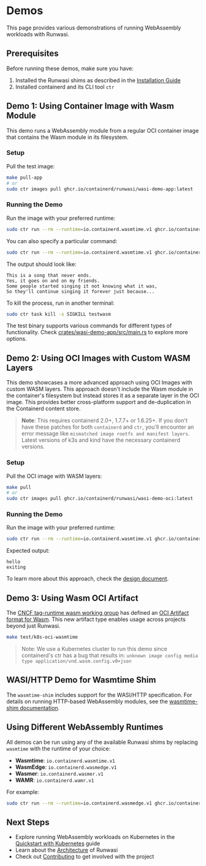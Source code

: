 # Demos

This page provides various demonstrations of running WebAssembly workloads with Runwasi.

## Prerequisites

Before running these demos, make sure you have:

1. Installed the Runwasi shims as described in the [Installation Guide](./installation.md)
2. Installed containerd and its CLI tool `ctr`

## Demo 1: Using Container Image with Wasm Module

This demo runs a WebAssembly module from a regular OCI container image that contains the Wasm module in its filesystem.

### Setup

Pull the test image:

```bash
make pull-app
# or
sudo ctr images pull ghcr.io/containerd/runwasi/wasi-demo-app:latest
```

### Running the Demo

Run the image with your preferred runtime:

```bash
sudo ctr run --rm --runtime=io.containerd.wasmtime.v1 ghcr.io/containerd/runwasi/wasi-demo-app:latest testwasm
```

You can also specify a particular command:

```bash
sudo ctr run --rm --runtime=io.containerd.wasmtime.v1 ghcr.io/containerd/runwasi/wasi-demo-app:latest testwasm /wasi-demo-app.wasm echo 'hello'
```

The output should look like:

```
This is a song that never ends.
Yes, it goes on and on my friends.
Some people started singing it not knowing what it was,
So they'll continue singing it forever just because...
```

To kill the process, run in another terminal:

```bash
sudo ctr task kill -s SIGKILL testwasm
```

The test binary supports various commands for different types of functionality. Check [crates/wasi-demo-app/src/main.rs](https://github.com/containerd/runwasi/blob/main/crates/wasi-demo-app/src/main.rs) to explore more options.

## Demo 2: Using OCI Images with Custom WASM Layers

This demo showcases a more advanced approach using OCI Images with custom WASM layers. This approach doesn't include the Wasm module in the container's filesystem but instead stores it as a separate layer in the OCI image. This provides better cross-platform support and de-duplication in the Containerd content store.

> **Note**: This requires containerd 2.0+, 1.7.7+ or 1.6.25+. If you don't have these patches for both `containerd` and `ctr`, you'll encounter an error message like `mismatched image rootfs and manifest layers`. Latest versions of k3s and kind have the necessary containerd versions.

### Setup

Pull the OCI image with WASM layers:

```bash
make pull
# or
sudo ctr images pull ghcr.io/containerd/runwasi/wasi-demo-oci:latest
```

### Running the Demo

Run the image with your preferred runtime:

```bash
sudo ctr run --rm --runtime=io.containerd.wasmtime.v1 ghcr.io/containerd/runwasi/wasi-demo-oci:latest testwasmoci wasi-demo-oci.wasm echo 'hello'
```

Expected output:

```
hello
exiting
```

To learn more about this approach, check the [design document](https://docs.google.com/document/d/11shgC3l6gplBjWF1VJCWvN_9do51otscAm0hBDGSSAc/edit).

## Demo 3: Using Wasm OCI Artifact

The [CNCF tag-runtime wasm working group](https://tag-runtime.cncf.io/wgs/wasm/charter/) has defined an [OCI Artifact format for Wasm](https://tag-runtime.cncf.io/wgs/wasm/deliverables/wasm-oci-artifact/). This new artifact type enables usage across projects beyond just Runwasi.

```bash
make test/k8s-oci-wasmtime
```

> Note: We use a Kubernetes cluster to run this demo since containerd's ctr has a bug that results in: `unknown image config media type application/vnd.wasm.config.v0+json`

## WASI/HTTP Demo for Wasmtime Shim

The `wasmtime-shim` includes support for the WASI/HTTP specification. For details on running HTTP-based WebAssembly modules, see the [wasmtime-shim documentation](https://github.com/containerd/runwasi/blob/main/crates/containerd-shim-wasmtime/README.md#WASI/HTTP).

## Using Different WebAssembly Runtimes

All demos can be run using any of the available Runwasi shims by replacing `wasmtime` with the runtime of your choice:

- **Wasmtime**: `io.containerd.wasmtime.v1`
- **WasmEdge**: `io.containerd.wasmedge.v1`
- **Wasmer**: `io.containerd.wasmer.v1`
- **WAMR**: `io.containerd.wamr.v1`

For example:

```bash
sudo ctr run --rm --runtime=io.containerd.wasmedge.v1 ghcr.io/containerd/runwasi/wasi-demo-app:latest testwasm
```

## Next Steps

- Explore running WebAssembly workloads on Kubernetes in the [Quickstart with Kubernetes](./quickstart.md) guide
- Learn about the [Architecture](../user-guide/architecture.md) of Runwasi
- Check out [Contributing](../CONTRIBUTING.md) to get involved with the project 